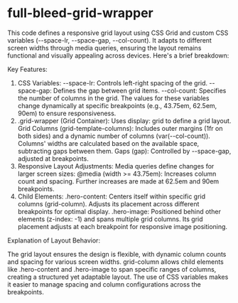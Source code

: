 # full-bleed-grid-wrapper

This code defines a responsive grid layout using CSS Grid and custom CSS variables (--space-lr, --space-gap, --col-count). It adapts to different screen widths through media queries, ensuring the layout remains functional and visually appealing across devices. Here's a brief breakdown:

Key Features:

1. CSS Variables:
   --space-lr: Controls left-right spacing of the grid.
   --space-gap: Defines the gap between grid items.
   --col-count: Specifies the number of columns in the grid.
   The values for these variables change dynamically at specific breakpoints (e.g., 43.75em, 62.5em, 90em) to ensure responsiveness.
2. .grid-wrapper (Grid Container):
   Uses display: grid to define a grid layout.
   Grid Columns (grid-template-columns):
   Includes outer margins (1fr on both sides) and a dynamic number of columns (var(--col-count)).
   Columns' widths are calculated based on the available space, subtracting gaps between them.
   Gaps (gap): Controlled by --space-gap, adjusted at breakpoints.
3. Responsive Layout Adjustments:
   Media queries define changes for larger screen sizes:
   @media (width >= 43.75em): Increases column count and spacing.
   Further increases are made at 62.5em and 90em breakpoints.
4. Child Elements:
   .hero-content:
   Centers itself within specific grid columns (grid-column).
   Adjusts its placement across different breakpoints for optimal display.
   .hero-image:
   Positioned behind other elements (z-index: -1) and spans multiple grid columns.
   Its grid placement adjusts at each breakpoint for responsive image positioning.

Explanation of Layout Behavior:

The grid layout ensures the design is flexible, with dynamic column counts and spacing for various screen widths.
grid-column allows child elements like .hero-content and .hero-image to span specific ranges of columns, creating a structured yet adaptable layout.
The use of CSS variables makes it easier to manage spacing and column configurations across the breakpoints.
